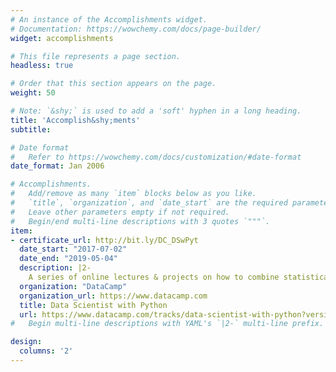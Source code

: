 ```yaml
---
# An instance of the Accomplishments widget.
# Documentation: https://wowchemy.com/docs/page-builder/
widget: accomplishments

# This file represents a page section.
headless: true

# Order that this section appears on the page.
weight: 50

# Note: `&shy;` is used to add a 'soft' hyphen in a long heading.
title: 'Accomplish&shy;ments'
subtitle:

# Date format
#   Refer to https://wowchemy.com/docs/customization/#date-format
date_format: Jan 2006

# Accomplishments.
#   Add/remove as many `item` blocks below as you like.
#   `title`, `organization`, and `date_start` are the required parameters.
#   Leave other parameters empty if not required.
#   Begin/end multi-line descriptions with 3 quotes `"""`.
item:
- certificate_url: http://bit.ly/DC_DSwPyt
  date_start: "2017-07-02"
  date_end: "2019-05-04"
  description: |2-
    A series of online lectures & projects on how to combine statistical and machine learning techniques with Python programming to analyze and interpret complex data.
  organization: "DataCamp"
  organization_url: https://www.datacamp.com
  title: Data Scientist with Python
  url: https://www.datacamp.com/tracks/data-scientist-with-python?version=1
#   Begin multi-line descriptions with YAML's `|2-` multi-line prefix.

design:
  columns: '2'
---
```

